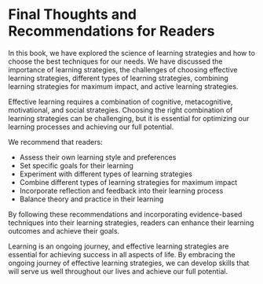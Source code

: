Final Thoughts and Recommendations for Readers
==========================================================

In this book, we have explored the science of learning strategies and how to choose the best techniques for our needs. We have discussed the importance of learning strategies, the challenges of choosing effective learning strategies, different types of learning strategies, combining learning strategies for maximum impact, and active learning strategies.

Effective learning requires a combination of cognitive, metacognitive, motivational, and social strategies. Choosing the right combination of learning strategies can be challenging, but it is essential for optimizing our learning processes and achieving our full potential.

We recommend that readers:

* Assess their own learning style and preferences
* Set specific goals for their learning
* Experiment with different types of learning strategies
* Combine different types of learning strategies for maximum impact
* Incorporate reflection and feedback into their learning process
* Balance theory and practice in their learning

By following these recommendations and incorporating evidence-based techniques into their learning strategies, readers can enhance their learning outcomes and achieve their goals.

Learning is an ongoing journey, and effective learning strategies are essential for achieving success in all aspects of life. By embracing the ongoing journey of effective learning strategies, we can develop skills that will serve us well throughout our lives and achieve our full potential.
